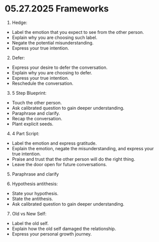 # 05.27.2025 Frameworks

1. Hedge:
- Label the emotion that you expect to see from the other person.
- Explain why you are choosing such label.
- Negate the potential misunderstanding.
- Express your true intention.

2. Defer:
- Express your desire to defer the conversation.
- Explain why you are choosing to defer.
- Express your true intention.
- Reschedule the conversation.

3. 5 Step Blueprint:
- Touch the other person.
- Ask calibrated question to gain deeper understanding.
- Paraphrase and clarify.
- Recap the conversation.
- Plant explicit seeds.

4. 4 Part Script:
- Label the emotion and express gratitude.
- Explain the emotion, negate the misunderstanding, and express your true intention.
- Praise and trust that the other person will do the right thing.
- Leave the door open for future conversations.

5. Paraphrase and clarify

6. Hypothesis antithesis:
- State your hypothesis.
- State the antithesis.
- Ask calibrated question to gain deeper understanding.

7. Old vs New Self:
- Label the old self.
- Explain how the old self damaged the relationship.
- Express your personal growth journey.

